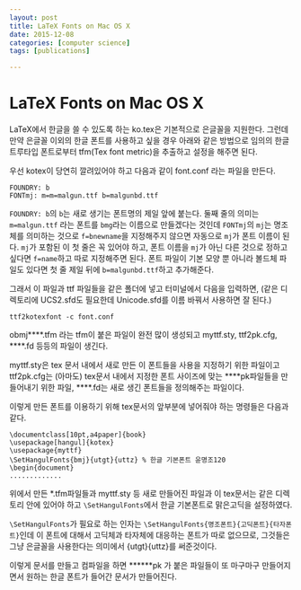 ```yaml
---
layout: post
title: LaTeX Fonts on Mac OS X
date: 2015-12-08
categories: [computer science]
tags: [publications]

---
```


# LaTeX Fonts on Mac OS X


LaTeX에서 한글을 쓸 수 있도록 하는 ko.tex은 기본적으로 은글꼴을 지원한다. 
그런데 만약 은글꼴 이외의 한글 폰트를 사용하고 싶을 경우 아래와 같은 방법으로 임의의 한글 트루타입 폰트로부터 tfm(Tex font metric)을 추출하고 설정을 해주면 된다.

우선 kotex이 당연히 깔려있어야 하고 다음과 같이 font.conf 라는 파일을 만든다.

```
FOUNDRY: b
FONTmj: m=m=malgun.ttf b=malgunbd.ttf
```

`FOUNDRY: b`의 `b`는 새로 생기는 폰트명의 제일 앞에 붙는다.
둘째 줄의 의미는 `m=malgun.ttf` 라는 폰트를 `bmg`라는 이름으로 만들겠다는 것인데 `FONTmj`의 `mj`는 명조체를 의미하는 것으로 `f=bnewname`을 지정해주지 않으면 자동으로 `mj`가 폰트 이름이 된다. 
`mj`가 포함된 이 첫 줄은 꼭 있어야 하고, 폰트 이름을 `mj`가 아닌 다른 것으로 정하고 싶다면 `f=name`하고 따로 지정해주면 된다. 폰트 파일이 기본 모양 뿐 아니라 볼드체 파일도 있다면 첫 줄 제일 뒤에 `b=malgunbd.ttf`하고 추가해준다.

그래서 이 파일과 ttf 파일들을 같은 폴더에 넣고 터미널에서 다음을 입력하면,
(같은 디렉토리에 UCS2.sfd도 필요한데 Unicode.sfd를 이름 바꿔서 사용하면 잘 된다.)

```
ttf2kotexfont -c font.conf
```

obmj****.tfm 라는 tfm이 붙은 파일이 완전 많이 생성되고 myttf.sty, ttf2pk.cfg, ****.fd 등등의 파일이 생긴다. 

myttf.sty은 tex 문서 내에서 새로 만든 이 폰트들을 사용을 지정하기 위한 파일이고 ttf2pk.cfg는 (아마도) tex문서 내에서 지정한 폰트 사이즈에 맞는 ****pk파일들을 만들어내기 위한 파일, ****.fd는 새로 생긴 폰트들을 정의해주는 파일이다.

이렇게 만든 폰트를 이용하기 위해 tex문서의 앞부분에 넣어줘야 하는 명령들은 다음과 같다.

```
\documentclass[10pt,a4paper]{book}
\usepackage[hangul]{kotex}
\usepackage{myttf}
\SetHangulFonts{bmj}{utgt}{uttz} % 한글 기본폰트 윤명조120
\begin{document}
.............
```

위에서 만든 *.tfm파일들과 myttf.sty 등 새로 만들어진 파일과 이 tex문서는 같은 디렉토리 안에 있어야 하고 `\SetHangulFonts`에서 한글 기본폰트로 맑은고딕을 설정하였다.

`\SetHangulFonts`가 필요로 하는 인자는 `\SetHangulFonts{명조폰트}{고딕폰트}{타자폰트}`인데 이 폰트에 대해서 고딕체과 타자체에 대응하는 폰트가 따로 없으므로, 그것들은 그냥 은글꼴을 사용한다는 의미에서 {utgt}{uttz}를 써준것이다.

이렇게 문서를 만들고 컴파일을 하면 ******pk 가 붙은 파일들이 또 마구마구 만들어지면서 원하는 한글 폰트가 들어간 문서가 만들어진다.
